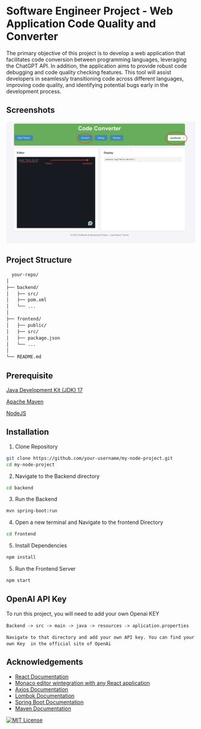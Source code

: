 
# Software Engineer Project - Web Application Code Quality and  Converter

The primary objective of this project is to develop a web application that facilitates code
conversion between programming languages, leveraging the ChatGPT API. In addition, the
application aims to provide robust code debugging and code quality checking features. This tool
will assist developers in seamlessly transitioning code across different languages, improving code
quality, and identifying potential bugs early in the development process.


## Screenshots

![Application Screenshot](screenshots/example.png)

## Project Structure



```bash
  your-repo/
│
├── backend/
│   ├── src/
│   ├── pom.xml
│   └── ...
│
├── frontend/
│   ├── public/
│   ├── src/
│   ├── package.json
│   └── ...
│
└── README.md

```


## Prerequisite
[Java Development Kit (JDK) 17 ](https://www.oracle.com/java/technologies/javase/jdk17-archive-downloads.html) 

[Apache Maven ](https://maven.apache.org/install.html)

[NodeJS ](https://nodejs.org/en)


## Installation

1. Clone Repository

```bash
git clone https://github.com/your-username/my-node-project.git
cd my-node-project
```
2. Navigate to the Backend directory
```bash
cd backend
```
3. Run the Backend
```bash
mvn spring-boot:run

```
4. Open a new terminal and Navigate to the frontend Directory
```bash
cd frontend

```
5. Install Dependencies
```bash
npm install

```
5. Run the Frontend Server
```bash
npm start


```
## OpenAI API Key

To run this project, you will need to add your own Openai KEY 

`Backend -> src -> main -> java -> resources -> aplication.properties`

`Navigate to that directory and add your own API key. You can find your own Key 
in the official site of OpenAi`


## Acknowledgements

 - [React Documentation](https://react.dev/reference/react)
 - [Monaco editor wintegration with any React application ](https://github.com/suren-atoyan/monaco-react)
 - [Axios Documentation](https://axios-http.com/docs/intro)
 - [Lombok Documentation](https://projectlombok.org/)
 - [Spring Boot Documentation](https://spring.io/projects/spring-boot)
 - [Maven Documentation](https://maven.apache.org/guides/index.html)


[![MIT License](https://img.shields.io/badge/License-MIT-green.svg)](https://choosealicense.com/licenses/mit/)

